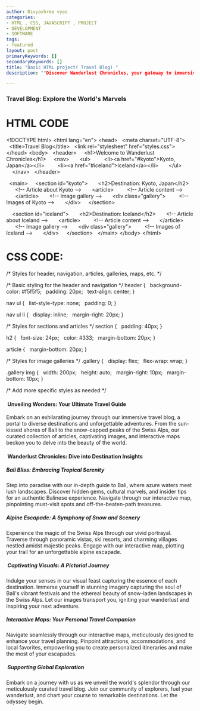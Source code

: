 ```yaml
---
author: Divyashree vyas
categories: 
- HTML , CSS, JAVASCRIPT , PROJECT
- DEVELOPMENT 
- SOFTWARE 
tags: 
- featured 
layout: post
primaryKeywords: []
secondaryKeywords: []
title: "Basic HTML project( Travel Blog) "
description: ""Discover Wanderlust Chronicles, your gateway to immersive travel experiences. Explore Kyoto's serene temples and Iceland's celestial wonders through vivid articles and captivating imagery. Join us on a global odyssey through our meticulously crafted travel narratives. Unveil the essence of each destination in a visual journey, igniting your wanderlust. Start exploring now!""

---
```

### Travel Blog: Explore the World's Marvels
# HTML CODE&nbsp;
&lt;!DOCTYPE html&gt;
&lt;html lang="en"&gt;
&lt;head&gt;
&nbsp;&nbsp;&lt;meta charset="UTF-8"&gt;
&nbsp;&nbsp;&lt;title&gt;Travel Blog&lt;/title&gt;
&nbsp;&nbsp;&lt;link rel="stylesheet" href="styles.css"&gt;
&lt;/head&gt;
&lt;body&gt;
&nbsp;&nbsp;&lt;header&gt;
&nbsp;&nbsp;&nbsp;&nbsp;&lt;h1&gt;Welcome to Wanderlust Chronicles&lt;/h1&gt;
&nbsp;&nbsp;&nbsp;&nbsp;&lt;nav&gt;
&nbsp;&nbsp;&nbsp;&nbsp;&nbsp;&nbsp;&lt;ul&gt;
&nbsp;&nbsp;&nbsp;&nbsp;&nbsp;&nbsp;&nbsp;&nbsp;&lt;li&gt;&lt;a href="#kyoto"&gt;Kyoto, Japan&lt;/a&gt;&lt;/li&gt;
&nbsp;&nbsp;&nbsp;&nbsp;&nbsp;&nbsp;&nbsp;&nbsp;&lt;li&gt;&lt;a href="#iceland"&gt;Iceland&lt;/a&gt;&lt;/li&gt;
&nbsp;&nbsp;&nbsp;&nbsp;&nbsp;&nbsp;&lt;/ul&gt;
&nbsp;&nbsp;&nbsp;&nbsp;&lt;/nav&gt;
&nbsp;&nbsp;&lt;/header&gt;

&nbsp;&nbsp;&lt;main&gt;
&nbsp;&nbsp;&nbsp;&nbsp;&lt;section id="kyoto"&gt;
&nbsp;&nbsp;&nbsp;&nbsp;&nbsp;&nbsp;&lt;h2&gt;Destination: Kyoto, Japan&lt;/h2&gt;
&nbsp;&nbsp;&nbsp;&nbsp;&nbsp;&nbsp;&lt;!-- Article about Kyoto --&gt;
&nbsp;&nbsp;&nbsp;&nbsp;&nbsp;&nbsp;&lt;article&gt;
&nbsp;&nbsp;&nbsp;&nbsp;&nbsp;&nbsp;&nbsp;&nbsp;&lt;!-- Article content --&gt;
&nbsp;&nbsp;&nbsp;&nbsp;&nbsp;&nbsp;&lt;/article&gt;
&nbsp;&nbsp;&nbsp;&nbsp;&nbsp;&nbsp;&lt;!-- Image gallery --&gt;
&nbsp;&nbsp;&nbsp;&nbsp;&nbsp;&nbsp;&lt;div class="gallery"&gt;
&nbsp;&nbsp;&nbsp;&nbsp;&nbsp;&nbsp;&nbsp;&nbsp;&lt;!-- Images of Kyoto --&gt;
&nbsp;&nbsp;&nbsp;&nbsp;&nbsp;&nbsp;&lt;/div&gt;
&nbsp;&nbsp;&nbsp;&nbsp;&lt;/section&gt;

&nbsp;&nbsp;&nbsp;&nbsp;&lt;section id="iceland"&gt;
&nbsp;&nbsp;&nbsp;&nbsp;&nbsp;&nbsp;&lt;h2&gt;Destination: Iceland&lt;/h2&gt;
&nbsp;&nbsp;&nbsp;&nbsp;&nbsp;&nbsp;&lt;!-- Article about Iceland --&gt;
&nbsp;&nbsp;&nbsp;&nbsp;&nbsp;&nbsp;&lt;article&gt;
&nbsp;&nbsp;&nbsp;&nbsp;&nbsp;&nbsp;&nbsp;&nbsp;&lt;!-- Article content --&gt;
&nbsp;&nbsp;&nbsp;&nbsp;&nbsp;&nbsp;&lt;/article&gt;
&nbsp;&nbsp;&nbsp;&nbsp;&nbsp;&nbsp;&lt;!-- Image gallery --&gt;
&nbsp;&nbsp;&nbsp;&nbsp;&nbsp;&nbsp;&lt;div class="gallery"&gt;
&nbsp;&nbsp;&nbsp;&nbsp;&nbsp;&nbsp;&nbsp;&nbsp;&lt;!-- Images of Iceland --&gt;
&nbsp;&nbsp;&nbsp;&nbsp;&nbsp;&nbsp;&lt;/div&gt;
&nbsp;&nbsp;&nbsp;&nbsp;&lt;/section&gt;
&nbsp;&nbsp;&lt;/main&gt;
&lt;/body&gt;
&lt;/html&gt;
# CSS CODE:&nbsp;
/* Styles for header, navigation, articles, galleries, maps, etc. */

/* Basic styling for the header and navigation */
header {
&nbsp;&nbsp;background-color: #f5f5f5;
&nbsp;&nbsp;padding: 20px;
&nbsp;&nbsp;text-align: center;
}

nav ul {
&nbsp;&nbsp;list-style-type: none;
&nbsp;&nbsp;padding: 0;
}

nav ul li {
&nbsp;&nbsp;display: inline;
&nbsp;&nbsp;margin-right: 20px;
}

/* Styles for sections and articles */
section {
&nbsp;&nbsp;padding: 40px;
}

h2 {
&nbsp;&nbsp;font-size: 24px;
&nbsp;&nbsp;color: #333;
&nbsp;&nbsp;margin-bottom: 20px;
}

article {
&nbsp;&nbsp;margin-bottom: 20px;
}

/* Styles for image galleries */
.gallery {
&nbsp;&nbsp;display: flex;
&nbsp;&nbsp;flex-wrap: wrap;
}

.gallery img {
&nbsp;&nbsp;width: 200px;
&nbsp;&nbsp;height: auto;
&nbsp;&nbsp;margin-right: 10px;
&nbsp;&nbsp;margin-bottom: 10px;
}

/* Add more specific styles as needed */

#### &nbsp;Unveiling Wonders: Your Ultimate Travel Guide
Embark on an exhilarating journey through our immersive travel blog, a portal to diverse destinations and unforgettable adventures. From the sun-kissed shores of Bali to the snow-capped peaks of the Swiss Alps, our curated collection of articles, captivating images, and interactive maps beckon you to delve into the beauty of the world.
#### &nbsp;Wanderlust Chronicles: Dive into Destination Insights
##### Bali Bliss: Embracing Tropical Serenity
Step into paradise with our in-depth guide to Bali, where azure waters meet lush landscapes. Discover hidden gems, cultural marvels, and insider tips for an authentic Balinese experience. Navigate through our interactive map, pinpointing must-visit spots and off-the-beaten-path treasures.
##### Alpine Escapade: A Symphony of Snow and Scenery
Experience the magic of the Swiss Alps through our vivid portrayal. Traverse through panoramic vistas, ski resorts, and charming villages nestled amidst majestic peaks. Engage with our interactive map, plotting your trail for an unforgettable alpine escapade.
##### &nbsp;Captivating Visuals: A Pictorial Journey
Indulge your senses in our visual feast capturing the essence of each destination. Immerse yourself in stunning imagery capturing the soul of Bali's vibrant festivals and the ethereal beauty of snow-laden landscapes in the Swiss Alps. Let our images transport you, igniting your wanderlust and inspiring your next adventure.
##### Interactive Maps: Your Personal Travel Companion
Navigate seamlessly through our interactive maps, meticulously designed to enhance your travel planning. Pinpoint attractions, accommodations, and local favorites, empowering you to create personalized itineraries and make the most of your escapades.
##### &nbsp;Supporting Global Exploration
Embark on a journey with us as we unveil the world's splendor through our meticulously curated travel blog. Join our community of explorers, fuel your wanderlust, and chart your course to remarkable destinations. Let the odyssey begin.
